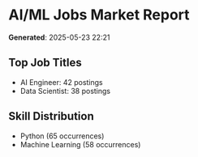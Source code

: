 # AI/ML Jobs Market Report

**Generated**: 2025-05-23 22:21

## Top Job Titles
- AI Engineer: 42 postings
- Data Scientist: 38 postings

## Skill Distribution
- Python (65 occurrences)
- Machine Learning (58 occurrences)
